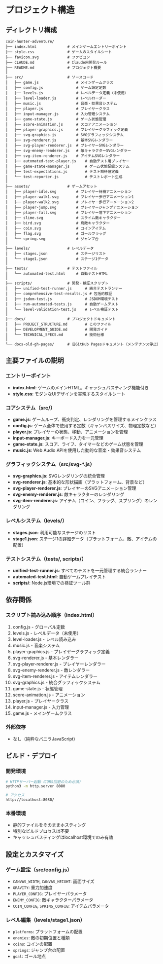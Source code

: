 # プロジェクト構造

## ディレクトリ構成

```
coin-hunter-adventure/
├── index.html              # メインゲームエントリーポイント
├── style.css               # ゲームのスタイルシート
├── favicon.svg             # ファビコン
├── CLAUDE.md               # Claude用開発ルール
├── README.md               # プロジェクト概要
│
├── src/                    # ソースコード
│   ├── game.js                 # メインゲームクラス
│   ├── config.js               # ゲーム設定定数
│   ├── levels.js               # レベルデータ定義（未使用）
│   ├── level-loader.js         # レベルローダー
│   ├── music.js                # 音楽・効果音システム
│   ├── player.js               # プレイヤークラス
│   ├── input-manager.js        # 入力管理システム
│   ├── game-state.js           # ゲーム状態管理
│   ├── score-animation.js      # スコアアニメーション
│   ├── player-graphics.js      # プレイヤーグラフィック定義
│   ├── svg-graphics.js         # SVGグラフィックシステム
│   ├── svg-renderer.js         # 基本SVGレンダラー
│   ├── svg-player-renderer.js  # プレイヤーSVGレンダラー
│   ├── svg-enemy-renderer.js   # 敵キャラクターSVGレンダラー
│   ├── svg-item-renderer.js    # アイテムSVGレンダラー
│   ├── automated-test-player.js    # 自動テスト用プレイヤー
│   ├── game-state-manager.js       # ゲーム状態記録システム
│   ├── test-expectations.js        # テスト期待値定義
│   └── test-reporter.js            # テストレポート生成
│
├── assets/                 # ゲームアセット
│   ├── player-idle.svg         # プレイヤー待機アニメーション
│   ├── player-walk1.svg        # プレイヤー歩行アニメーション1
│   ├── player-walk2.svg        # プレイヤー歩行アニメーション2
│   ├── player-jump.svg         # プレイヤージャンプアニメーション
│   ├── player-fall.svg         # プレイヤー落下アニメーション
│   ├── slime.svg               # スライム敵キャラクター
│   ├── bird.svg                # 鳥敵キャラクター
│   ├── coin.svg                # コインアイテム
│   ├── flag.svg                # ゴールフラッグ
│   └── spring.svg              # ジャンプ台
│
├── levels/                 # レベルデータ
│   ├── stages.json             # ステージリスト
│   └── stage1.json             # ステージ1データ
│
├── tests/                  # テストファイル
│   └── automated-test.html     # 自動テストHTML
│
├── scripts/                # 開発・検証スクリプト
│   ├── unified-test-runner.js      # 統合テストランナー
│   ├── comprehensive-test-results.js # 包括的検証
│   ├── jsdom-test.js               # JSDOM環境テスト
│   ├── run-automated-tests.js      # 自動ゲームテスト
│   └── level-validation-test.js    # レベル検証テスト
│
├── docs/                   # プロジェクトドキュメント
│   ├── PROJECT_STRUCTURE.md        # このファイル
│   ├── DEVELOPMENT_GUIDE.md        # 開発ガイド
│   └── TECHNICAL_SPECS.md          # 技術仕様
│
└── docs-old-gh-pages/      # 旧GitHub Pagesドキュメント（メンテナンス停止）
```

## 主要ファイルの説明

### エントリーポイント
- **index.html**: ゲームのメインHTML。キャッシュバスティング機能付き
- **style.css**: モダンなUIデザインを実現するスタイルシート

### コアシステム（src/）
- **game.js**: ゲームループ、衝突判定、レンダリングを管理するメインクラス
- **config.js**: ゲーム全体で使用する定数（キャンバスサイズ、物理定数など）
- **player.js**: プレイヤーの状態、移動、アニメーションを管理
- **input-manager.js**: キーボード入力を一元管理
- **game-state.js**: スコア、ライフ、タイマーなどのゲーム状態を管理
- **music.js**: Web Audio APIを使用した動的な音楽・効果音システム

### グラフィックシステム（src/svg-*.js）
- **svg-graphics.js**: SVGレンダリングの統合管理
- **svg-renderer.js**: 基本的な形状描画（プラットフォーム、背景など）
- **svg-player-renderer.js**: プレイヤーのSVGアニメーション管理
- **svg-enemy-renderer.js**: 敵キャラクターのレンダリング
- **svg-item-renderer.js**: アイテム（コイン、フラッグ、スプリング）のレンダリング

### レベルシステム（levels/）
- **stages.json**: 利用可能なステージのリスト
- **stage1.json**: ステージ1の詳細データ（プラットフォーム、敵、アイテムの配置）

### テストシステム（tests/, scripts/）
- **unified-test-runner.js**: すべてのテストを一元管理する統合ランナー
- **automated-test.html**: 自動ゲームプレイテスト
- **scripts/**: Node.js環境での検証ツール群

## 依存関係

### スクリプト読み込み順序（index.html）
1. config.js - グローバル定数
2. levels.js - レベルデータ（未使用）
3. level-loader.js - レベル読み込み
4. music.js - 音楽システム
5. player-graphics.js - プレイヤーグラフィック定義
6. svg-renderer.js - 基本レンダラー
7. svg-player-renderer.js - プレイヤーレンダラー
8. svg-enemy-renderer.js - 敵レンダラー
9. svg-item-renderer.js - アイテムレンダラー
10. svg-graphics.js - 統合グラフィックシステム
11. game-state.js - 状態管理
12. score-animation.js - アニメーション
13. player.js - プレイヤークラス
14. input-manager.js - 入力管理
15. game.js - メインゲームクラス

### 外部依存
- なし（純粋なバニラJavaScript）

## ビルド・デプロイ

### 開発環境
```bash
# HTTPサーバー起動（CORS回避のため必須）
python3 -m http.server 8080

# アクセス
http://localhost:8080/
```

### 本番環境
- 静的ファイルをそのままホスティング
- 特別なビルドプロセスは不要
- キャッシュバスティングはlocalhost環境でのみ有効

## 設定とカスタマイズ

### ゲーム設定（src/config.js）
- `CANVAS_WIDTH`, `CANVAS_HEIGHT`: 画面サイズ
- `GRAVITY`: 重力加速度
- `PLAYER_CONFIG`: プレイヤーパラメータ
- `ENEMY_CONFIG`: 敵キャラクターパラメータ
- `COIN_CONFIG`, `SPRING_CONFIG`: アイテムパラメータ

### レベル編集（levels/stage1.json）
- `platforms`: プラットフォームの配置
- `enemies`: 敵の初期位置と種類
- `coins`: コインの配置
- `springs`: ジャンプ台の配置
- `goal`: ゴール地点